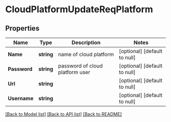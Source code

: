 # CloudPlatformUpdateReqPlatform

## Properties
Name | Type | Description | Notes
------------ | ------------- | ------------- | -------------
**Name** | **string** | name of cloud platform | [optional] [default to null]
**Password** | **string** | password of cloud platform user | [optional] [default to null]
**Url** | **string** |  | [optional] [default to null]
**Username** | **string** |  | [optional] [default to null]

[[Back to Model list]](../README.md#documentation-for-models) [[Back to API list]](../README.md#documentation-for-api-endpoints) [[Back to README]](../README.md)


